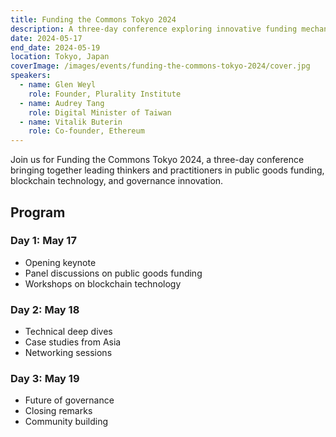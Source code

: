 ```yaml
---
title: Funding the Commons Tokyo 2024
description: A three-day conference exploring innovative funding mechanisms for public goods, with a focus on Japan and Asia
date: 2024-05-17
end_date: 2024-05-19
location: Tokyo, Japan
coverImage: /images/events/funding-the-commons-tokyo-2024/cover.jpg
speakers:
  - name: Glen Weyl
    role: Founder, Plurality Institute
  - name: Audrey Tang
    role: Digital Minister of Taiwan
  - name: Vitalik Buterin
    role: Co-founder, Ethereum
---
```


Join us for Funding the Commons Tokyo 2024, a three-day conference bringing together leading thinkers and practitioners in public goods funding, blockchain technology, and governance innovation.

## Program

### Day 1: May 17

- Opening keynote
- Panel discussions on public goods funding
- Workshops on blockchain technology

### Day 2: May 18

- Technical deep dives
- Case studies from Asia
- Networking sessions

### Day 3: May 19

- Future of governance
- Closing remarks
- Community building
